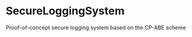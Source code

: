 SecureLoggingSystem
===================

Proof-of-concept secure logging system based on the CP-ABE scheme